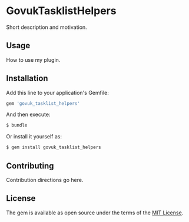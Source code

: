 # GovukTasklistHelpers
Short description and motivation.

## Usage
How to use my plugin.

## Installation
Add this line to your application's Gemfile:

```ruby
gem 'govuk_tasklist_helpers'
```

And then execute:
```bash
$ bundle
```

Or install it yourself as:
```bash
$ gem install govuk_tasklist_helpers
```

## Contributing
Contribution directions go here.

## License
The gem is available as open source under the terms of the [MIT License](http://opensource.org/licenses/MIT).

